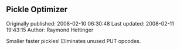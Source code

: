 ## Pickle Optimizer

Originally published: 2008-02-10 06:30:48
Last updated: 2008-02-11 19:43:15
Author: Raymond Hettinger

Smaller faster pickles!  Eliminates unused PUT opcodes.